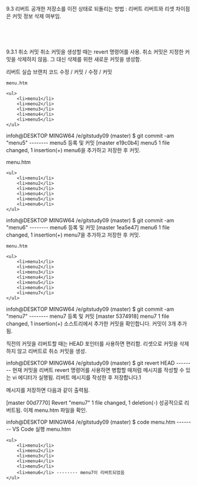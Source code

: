 9.3 리버트
공개한 저장소를 이전 상태로 되돌리는 방법 : 리버트 리버트와 리셋 차이점은 커밋 정보 삭제 여부임.

 

 

9.3.1 취소 커밋
취소 커밋을 생성할 때는 revert 명령어를 사용. 취소 커밋은 지정한 커밋을 삭제하지 않음. 그 대신 삭제를 위한 새로운 커밋을 생성함.



리버트 실습
브랜치 코드 수정 / 커밋 / 수정 / 커밋
```
menu.htm

<ul>
    <li>menu1</li>
    <li>menu2</li>
    <li>menu3</li>
    <li>menu4</li>
    <li>menu5</li>
</ul>
```
infoh@DESKTOP MINGW64 /e/gitstudy09 (master)
$ git commit -am "menu5" -------- menu5 등록 및 커밋
[master e19c0b4] menu5
 1 file changed, 1 insertion(+)
menu6을 추가하고 저장한 후 커밋.

menu.htm
```
<ul>
    <li>menu1</li>
    <li>menu2</li>
    <li>menu3</li>
    <li>menu4</li>
    <li>menu5</li>
    <li>menu6</li>
</ul>
```
infoh@DESKTOP MINGW64 /e/gitstudy09 (master)
$ git commit -am "menu6" -------- menu6 등록 및 커밋
[master 1ea5e47] menu6
 1 file changed, 1 insertion(+)
menu7을 추가하고 저장한 후 커밋.
```
menu.htm

<ul>
    <li>menu1</li>
    <li>menu2</li>
    <li>menu3</li>
    <li>menu4</li>
    <li>menu5</li>
    <li>menu6</li>
    <li>menu7</li>
</ul>
```
infoh@DESKTOP MINGW64 /e/gitstudy09 (master)
$ git commit -am "menu7" -------- menu7 등록 및 커밋
[master 5374918] menu7
 1 file changed, 1 insertion(+)
소스트리에서 추가한 커밋을 확인합니다. 커밋이 3개 추가됨.



직전의 커밋을 리버트할 때는 HEAD 포인터를 사용하면 편리함. 리셋으로 커밋을 삭제하지 않고 리버트로 취소 커밋을 생성.

infoh@DESKTOP MINGW64 /e/gitstudy09 (master)
$ git revert HEAD -------- 현재 커밋을 리버트
revert 명령어를 사용하면 병합할 때처럼 메시지를 작성할 수 있는 vi 에디터가 실행됨. 리버트 메시지를 작성한 후 저장합니다.1



메시지를 저장하면 다음과 같이 출력됨.

 [master 00d7770] Revert "menu7"
 1 file changed, 1 deletion(-)
성공적으로 리버트됨. 이제 menu.htm 파일을 확인.

infoh@DESKTOP MINGW64 /e/gitstudy09 (master)
$ code menu.htm -------- VS Code 실행
menu.htm
```
<ul>
    <li>menu1</li>
    <li>menu2</li>
    <li>menu3</li>
    <li>menu4</li>
    <li>menu5</li>
    <li>menu6</li> -------- menu7이 리버트되었음
</ul>
